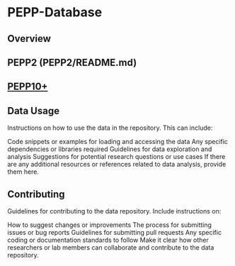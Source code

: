# PEPP-Database
## Overview

## PEPP2 (PEPP2/README.md)
## [PEPP10+](PEPP10+/README.md)

## Data Usage
Instructions on how to use the data in the repository. This can include:

Code snippets or examples for loading and accessing the data
Any specific dependencies or libraries required
Guidelines for data exploration and analysis
Suggestions for potential research questions or use cases
If there are any additional resources or references related to data analysis, provide them here.

## Contributing
Guidelines for contributing to the data repository. Include instructions on:

How to suggest changes or improvements
The process for submitting issues or bug reports
Guidelines for submitting pull requests
Any specific coding or documentation standards to follow
Make it clear how other researchers or lab members can collaborate and contribute to the data repository.
